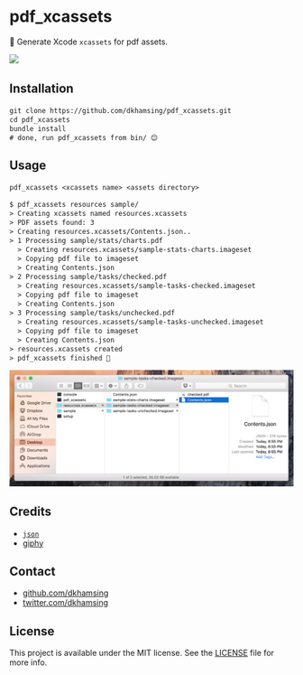 # pdf_xcassets

:train: Generate Xcode `xcassets` for pdf assets.

![](http://i.giphy.com/zFCFZzX0KkJnW.gif)

## Installation

```shell
git clone https://github.com/dkhamsing/pdf_xcassets.git
cd pdf_xcassets
bundle install
# done, run pdf_xcassets from bin/ 😊
```

## Usage

	pdf_xcassets <xcassets name> <assets directory>

```shell
$ pdf_xcassets resources sample/
> Creating xcassets named resources.xcassets
> PDF assets found: 3
> Creating resources.xcassets/Contents.json..
> 1 Processing sample/stats/charts.pdf
  > Creating resources.xcassets/sample-stats-charts.imageset
  > Copying pdf file to imageset
  > Creating Contents.json
> 2 Processing sample/tasks/checked.pdf
  > Creating resources.xcassets/sample-tasks-checked.imageset
  > Copying pdf file to imageset
  > Creating Contents.json
> 3 Processing sample/tasks/unchecked.pdf
  > Creating resources.xcassets/sample-tasks-unchecked.imageset
  > Copying pdf file to imageset
  > Creating Contents.json
> resources.xcassets created
> pdf_xcassets finished 🎉
```

![](assets/sample-xcassets.png)

## Credits

- [`json`](pdf_xcassets.gemspec)
- [giphy](http://gph.is/1eZAeAz)

## Contact

- [github.com/dkhamsing](https://github.com/dkhamsing)
- [twitter.com/dkhamsing](https://twitter.com/dkhamsing)

## License

This project is available under the MIT license. See the [LICENSE](LICENSE) file for more info.
